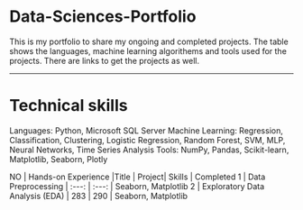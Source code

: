 # Data-Sciences-Portfolio
This is my portfolio to share my ongoing and completed projects.  The table shows the languages, machine learning algorithems and tools used for the projects.
There are links to get the projects as well.
______________________________________________________________________

# Technical skills
Languages: Python, Microsoft SQL Server
Machine Learning: Regression, Classification, Clustering, Logistic Regression, Random Forest, SVM, MLP, Neural Networks, Time Series Analysis
Tools: NumPy, Pandas, Scikit-learn, Matplotlib, Seaborn, Plotly


NO | Hands-on Experience |Title | Project| Skills | Completed 
 1 | Data Preprocessing | :---: | :---: | Seaborn, Matplotlib 
 2 | Exploratory Data Analysis (EDA) | 283 | 290 | Seaborn, Matplotlib 

